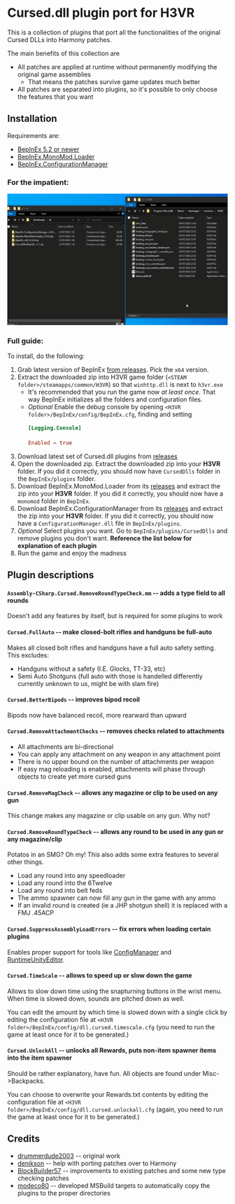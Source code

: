 # Cursed.dll plugin port for H3VR

This is a collection of plugins that port all the functionalities of the original 
Cursed DLLs into Harmony patches.

The main benefits of this collection are

* All patches are applied at runtime without permanently modifying the original game assemblies
    * That means the patches survive game updates much better
* All patches are separated into plugins, so it's possible to only choose the features that you want

## Installation

Requirements are:

* [BepInEx 5.2 or newer](https://github.com/BepInEx/BepInEx/releases)
* [BepInEx.MonoMod.Loader](https://github.com/BepInEx/BepInEx.MonoMod.Loader/releases)
* [BepInEx.ConfigurationManager](https://github.com/BepInEx/BepInEx.ConfigurationManager/releases)

### For the impatient:

![Installation guide as GIF](install.gif)

### Full guide:

To install, do the following:

1. Grab latest version of BepInEx [from releases](https://github.com/BepInEx/BepInEx/releases). Pick the `x64` version.
2. Extract the downloaded zip into H3VR game folder (`<STEAM folder>/steamapps/common/H3VR`) so that `winhttp.dll` is next to `h3vr.exe`
      * It's recommended that you run the game now *at least once*. That way BepInEx initializes all the folders and configuration files.
      * *Optional* Enable the debug console by opening `<H3VR folder>/BepInEx/config/BepInEx.cfg`, finding and setting
         ```toml
         [Logging.Console]

         Enabled = true
         ```
3. Download latest set of Cursed.dll plugins from [releases](https://github.com/drummerdude2003/CursedDlls.BepinEx/releases)
4. Open the downloaded zip. Extract the downloaded zip into your **H3VR** folder. If you did it correctly, you should now have `CursedDlls` folder in the `BepInEx/plugins` folder.
5. Download BepInEx.MonoMod.Loader from its [releases](https://github.com/BepInEx/BepInEx.MonoMod.Loader/releases) and extract the zip into your **H3VR** folder. If you did it correctly, you should now have a `monomod` folder in `BepInEx`.
6. Download BepInEx.ConfigurationManager from its [releases](https://github.com/BepInEx/BepInEx.ConfigurationManager/releases) and extract the zip into your **H3VR** folder. If you did it correctly, you should now have a `ConfigurationManager.dll` file in `BepInEx/plugins`.
7. *Optional* Select plugins you want. Go to `BepInEx/plugins/CursedDlls` and remove plugins you don't want. **Reference the list below for explanation of each plugin**
8. Run the game and enjoy the madness


## Plugin descriptions

#### `Assembly-CSharp.Cursed.RemoveRoundTypeCheck.mm` -- adds a type field to all rounds

Doesn't add any features by itself, but is required for some plugins to work

#### `Cursed.FullAuto` -- make closed-bolt rifles and handguns be full-auto

Makes all closed bolt rifles and handguns have a full auto safety setting. This excludes:
* Handguns without a safety (I.E. Glocks, TT-33, etc)
* Semi Auto Shotguns (full auto with those is handelled differently currently unknown to us, might be with slam fire)

#### `Cursed.BetterBipods` -- improves bipod recoil

Bipods now have balanced recoil, more rearward than upward

#### `Cursed.RemoveAttachmentChecks` -- removes checks related to attachments

* All attachments are bi-directional
* You can apply any attachment on any weapon in any attachment point
* There is no upper bound on the number of attachments per weapon
* If easy mag reloading is enabled, attachments will phase through objects to create yet more cursed guns

#### `Cursed.RemoveMagCheck` -- allows any magazine or clip to be used on any gun

This change makes any magazine or clip usable on any gun. Why not?

#### `Cursed.RemoveRoundTypeCheck` -- allows any round to be used in any gun or any magazine/clip

Potatos in an SMG? Oh my! This also adds some extra features to several other things.

* Load any round into any speedloader
* Load any round into the 6Twelve
* Load any round into belt feds
* The ammo spawner can now fill any gun in the game with any ammo
* If an invalid round is created (ie a JHP shotgun shell) it is replaced with a FMJ .45ACP

#### `Cursed.SuppressAssemblyLoadErrors` -- fix errors when loading certain plugins

Enables proper support for tools like [ConfigManager](https://github.com/BepInEx/BepInEx.ConfigurationManager) and [RuntimeUnityEditor](https://github.com/ManlyMarco/RuntimeUnityEditor).

#### `Cursed.TimeScale` -- allows to speed up or slow down the game

Allows to slow down time using the snapturning buttons in the wrist menu. When time is slowed down, sounds are pitched down as well.

You can edit the amount by which time is slowed down with a single click by editing the configuration file at 
`<H3VR folder>/BepInEx/config/dll.cursed.timescale.cfg` (you need to run the game at least once for it to be generated.)

#### `Cursed.UnlockAll` -- unlocks all Rewards, puts non-item spawner items into the item spawner

Should be rather explanatory, have fun. All objects are found under Misc->Backpacks.

You can choose to overwrite your Rewards.txt contents by editing the configuration file at 
`<H3VR folder>/BepInEx/config/dll.cursed.unlockall.cfg` (again, you need to run the game at least once for it to be generated.)

## Credits

* [drummerdude2003](https://github.com/drummerdude2003) -- original work
* [denikson](https://github.com/denikson) -- help with porting patches over to Harmony
* [BlockBuilder57](https://github.com/BlockBuilder57) -- improvements to existing patches and some new type checking patches
* [modeco80](https://github.com/modeco80) -- developed MSBuild targets to automatically copy the plugins to the proper directories
